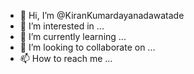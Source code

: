 - 👋 Hi, I’m @KiranKumardayanadawatade
- 👀 I’m interested in ...
- 🌱 I’m currently learning ...
- 💞️ I’m looking to collaborate on ...
- 📫 How to reach me ...

<!---
KiranKumardayanadawatade/KiranKumardayanadawatade is a ✨ special ✨ repository because its `README.md` (this file) appears on your GitHub profile.
You can click the Preview link to take a look at your changes.
--->
